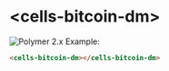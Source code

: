 # &lt;cells-bitcoin-dm&gt;

![Polymer 2.x](https://img.shields.io/badge/Polymer-2.x-green.svg)
Example:
```html
<cells-bitcoin-dm></cells-bitcoin-dm>
```
